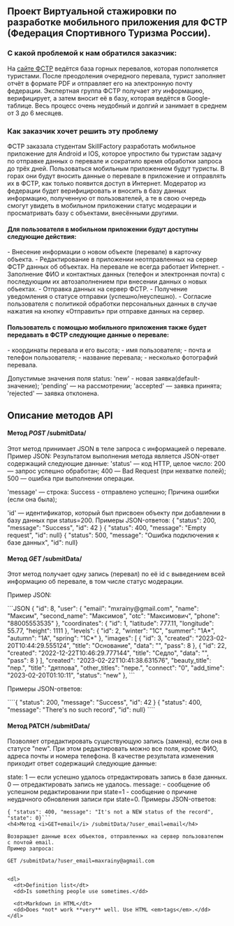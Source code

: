 <h2>Проект Виртуальной стажировки по разработке мобильного приложения для ФСТР (Федерация Спортивного Туризма России).</h2>


<h3>С какой проблемой к нам обратился заказчик:</h3>
<a>
    На <a href="https://pereval.online/">сайте ФСТР</a> ведётся база горных перевалов, которая пополняется туристами.
После преодоления очередного перевала, турист заполняет отчёт в формате PDF и отправляет его на электронную почту федерации.
Экспертная группа ФСТР получает эту информацию, верифицирует, а затем вносит её в базу, которая ведётся в Google-таблице.
Весь процесс очень неудобный и долгий и занимает в среднем от 3 до 6 месяцев.
</a>
<h3>Как заказчик хочет решить эту проблему</h3>
<a>

ФСТР заказала студентам SkillFactory разработать мобильное приложение для Android и IOS, которое упростило бы туристам задачу по отправке данных о перевале и сократило время обработки запроса до трёх дней.
Пользоваться мобильным приложением будут туристы. В горах они будут вносить данные о перевале в приложение и отправлять их в ФСТР, как только появится доступ в Интернет.
Модератор из федерации будет верифицировать и вносить в базу данных информацию, полученную от пользователей, а те в свою очередь смогут увидеть в мобильном приложении статус модерации и просматривать базу с объектами, внесёнными другими.
</a>
<h4>Для пользователя в мобильном приложении будут доступны следующие действия:</h4>
- Внесение информации о новом объекте (перевале) в карточку объекта.
- Редактирование в приложении неотправленных на сервер ФСТР данных об объектах. На перевале не всегда работает Интернет.
- Заполнение ФИО и контактных данных (телефон и электронная почта) с последующим их автозаполнением при внесении данных о новых объектах.
- Отправка данных на сервер ФСТР.
- Получение уведомления о статусе отправки (успешно/неуспешно).
- Согласие пользователя с политикой обработки персональных данных в случае нажатия на кнопку «Отправить» при отправке данных на сервер.
<h4>Пользователь с помощью мобильного приложения также будет передавать в ФСТР следующие данные о перевале:</h4>
- координаты перевала и его высота;
- имя пользователя;
- почта и телефон пользователя;
- название перевала;
- несколько фотографий перевала.

<p>Допустимые значения поля status:
	'new' - новая заявка(default-значение);
	'pending' — на рассмотрении;
	'accepted' — заявка принята;
	'rejected' — заявка отклонена.
</p>
<h2>Описание методов API</h2>
<h4>Метод <i>POST</i> /submitData/</h4>
Этот метод принимает JSON в теле запроса с информацией о перевале.
Пример JSON:
Результатом выполнения метода является JSON-ответ содержащий следующие данные:
'status' — код HTTP, целое число:
 200 — запрос успешно обработан;
 400 — Bad Request (при нехватке полей);
 500 — ошибка при выполнении операции.
 
'message' — строка:
        Success - отправлено успешно;
	Причина ошибки (если она была);

'id' —  идентификатор, который был присвоен объекту
        при добавлении в базу данных при status=200.
Примеры JSON-ответов:
{ "status": 200, "message": "Success", "id": 42 }
{ "status": 400, "message": "Empty request", "id": null}
{ "status": 500, "message": "Ошибка подключения к базе данных", "id": null}

<h4>Метод <i>GET</i> /submitData/</h4>
Этот метод получает одну запись (перевал) по её id с выведением всей информацию об перевале, в том числе статус модерации.
<p>Пример JSON: </p>
```JSON
{
"id": 8,
"user": {
    "email": "mxrainy@gmail.com",
    "name": "Максим",
    "second_name": "Максимов",
    "otc": "Максимович",
    "phone": "88005553535"
    },
    "coordinates": {
        "id": 1,
        "latitude": 777.11,
        "longitude": 55.77,
        "height": 1111
    },
    "levels": {
        "id": 2,
        "winter": "1С",
        "summer": "1А*",
        "autumn": "1А",
        "spring": "1С*"
    },
    "images": [
        {
        "id": 3,
        "created": "2023-02-20T10:44:29.555124",
        "title": "Основание",
        "data": "",
        "pass": 8
        },
        {
        "id": 22,
        "created": "2022-12-22T10:46:29.777144",
        "title": "Седло",
        "data": "",
        "pass": 8
        }
        ],
    "created": "2023-02-22T10:41:38.631576",
    "beauty_title": "пер.",
    "title": "дятлова",
    "other_titles": "пере.",
    "connect": "0",
    "add_time": "2023-02-20T01:10:11",
    "status": "new"
},
```
<p>Примеры JSON-ответов:</p>
````{ "status": 200, "message": "Success", "id": 42 }
{ "status": 400, "message": "There's no such record", "id": null}
````
<h4>Метод PATCH /submitData/</h4>
Позволяет отредактировать существующую запись (замена), если она в статусе "new". При этом редактировать можно все поля, кроме ФИО, адреса почты и номера телефона.
В качестве результата изменения приходит ответ содержащий следующие данные:

state:
1 — если успешно удалось отредактировать запись в базе данных.
0 — отредактировать запись не удалось.
message: - сообщение об успешном редактировании при state=1 - сообщение о причине неудачного обновления записи при state=0.
Примеры JSON-ответов:
```{ "status": 200, "message": "Success", "state": 1 }
{ "status": 400, "message": "It's not a NEW status of the record", "state": 0}```
<h4>Метод <i>GET+email</i> /submitData/?user_email=email</h4>

Возвращает данные всех объектов, отправленных на сервер пользователем с почтой email.
Пример запроса:

GET /submitData/?user_email=maxrainy@agmail.com


<dl>
  <dt>Definition list</dt>
  <dd>Is something people use sometimes.</dd>

  <dt>Markdown in HTML</dt>
  <dd>Does *not* work **very** well. Use HTML <em>tags</em>.</dd>
</dl>
